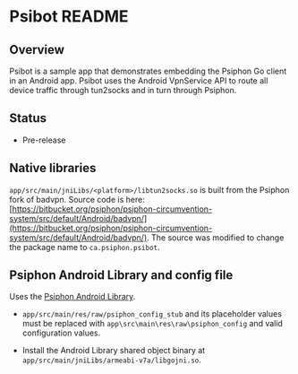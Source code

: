 Psibot README
================================================================================

Overview
--------------------------------------------------------------------------------

Psibot is a sample app that demonstrates embedding the Psiphon Go client in
an Android app. Psibot uses the Android VpnService API to route all device
traffic through tun2socks and in turn through Psiphon.

Status
--------------------------------------------------------------------------------

* Pre-release

Native libraries
--------------------------------------------------------------------------------

`app/src/main/jniLibs/<platform>/libtun2socks.so` is built from the Psiphon fork of badvpn. Source code is here: [https://bitbucket.org/psiphon/psiphon-circumvention-system/src/default/Android/badvpn/](https://bitbucket.org/psiphon/psiphon-circumvention-system/src/default/Android/badvpn/). The source was modified to change the package name to `ca.psiphon.psibot`.

Psiphon Android Library and config file
--------------------------------------------------------------------------------

Uses the [Psiphon Android Library](../AndroidLibrary/README.md).

* `app/src/main/res/raw/psiphon_config_stub` and its placeholder values must be replaced with `app\src\main\res\raw\psiphon_config` and valid configuration values.

* Install the Android Library shared object binary at `app/src/main/jniLibs/armeabi-v7a/libgojni.so`.